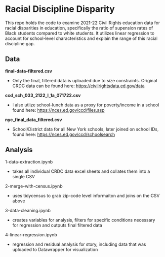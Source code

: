 # Racial Discipline Disparity

This repo holds the code to examine 2021-22 Civil Rights education data for racial disparities in education, specifically the ratio of supension rates of Black students compared to white students. It utilizes linear regression to account for school-level characteristics and explain the range of this racial discipline gap. 

## Data


**final-data-filtered.csv**
- Only the final, filtered data is uploaded due to size constraints. Original CRDC data can be found here: https://civilrightsdata.ed.gov/data

**ccd_sch_033_2122_l_1a_071722.csv**
- I also utlize school-lunch data as a proxy for poverty/income in a school found here: https://nces.ed.gov/ccd/files.asp

**nyc_final_data_filtered.csv**
- School/District data for all New York schools, later joined on school IDs, found here: https://nces.ed.gov/ccd/schoolsearch


## Analysis

1-data-extraction.ipynb
- takes all individual CRDC data excel sheets and collates them into a single CSV
  
2-merge-with-census.ipynb
- uses tidycensus to grab zip-code level informaiton and joins on the CSV above
  
3-data-cleaning.ipynb
- creates variables for analysis, filters for specific conditions necessary for regression and outputs final filtered data

4-linear-regression.ipynb
- regression and residual analysis for story, including data that was uploaded to Datawrapper for visualization
